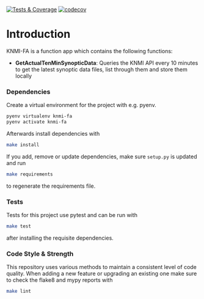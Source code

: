 [![Tests & Coverage](https://github.com/qdegraaf/knmi-functionapp/actions/workflows/tests.yml/badge.svg)](https://github.com/qdegraaf/knmi-functionapp/actions/workflows/tests.yml)
[![codecov](https://codecov.io/gh/qdegraaf/KNMI-FunctionApp/branch/main/graph/badge.svg?token=7BOWlltUMV)](https://codecov.io/gh/qdegraaf/KNMI-FunctionApp)

# Introduction 
KNMI-FA is a function app which contains the following functions:

- **GetActualTenMinSynopticData**: Queries the KNMI API every 10 minutes to get the latest synoptic
data files, list through them and store them locally


### Dependencies
Create a virtual environment for the project with e.g. pyenv.
```bash
pyenv virtualenv knmi-fa
pyenv activate knmi-fa
```

Afterwards install dependencies with 
```bash
make install
```

If you add, remove or update dependencies, make sure `setup.py` is updated and run
```bash
make requirements
```
to regenerate the requirements file.

### Tests
Tests for this project use pytest and can be run with
```bash
make test
```
after installing the requisite dependencies.

### Code Style & Strength
This repository uses various methods to maintain a consistent level of code quality. When adding a 
new feature or upgrading an existing one make sure to check the flake8 and mypy reports with 
```bash
make lint
```
